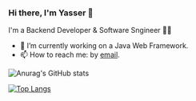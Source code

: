 ### Hi there, I'm Yasser :wave:



I'm a Backend Developer & Software Sngineer :man_technologist:
- :telescope: I’m currently working on a Java Web Framework.
- :mailbox: How to reach me: by [email](mailto:yasser.hollo@gmail.com).

![Anurag's GitHub stats](https://github-readme-stats.vercel.app/api?username=n2bLe&show_icons=true&theme=radical)

[![Top Langs](https://github-readme-stats.vercel.app/api/top-langs/?username=n2bLe&layout=compact)](https://github.com/anuraghazra/github-readme-stats)
